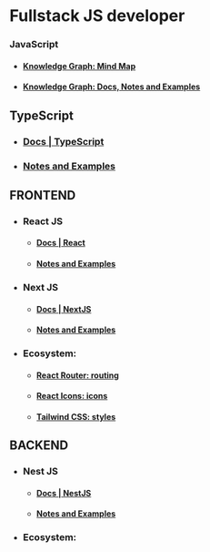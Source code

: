 # Fullstack JS developer

### JavaScript

- #### [Knowledge Graph: Mind Map](https://jeankei.github.io/graphJS/)
- #### [Knowledge Graph: Docs, Notes and Examples](/examples/js.md)

## TypeScript

- ### [Docs | TypeScript](https://www.typescriptlang.org/docs/)
- ### [Notes and Examples](/examples/ts.md)

## FRONTEND

- ### React JS
    - #### [Docs | React](https://react.dev/learn)
    - #### [Notes and Examples](/examples/react.md)

- ### Next JS
    - #### [Docs | NextJS](https://nextjs.org/docs)
    - #### [Notes and Examples](/examples/next.md)

- ### Ecosystem:
    - #### [React Router: routing](https://reactrouter.com/en/main)
    - #### [React Icons: icons](https://react-icons.github.io/react-icons/)
    - #### [Tailwind CSS: styles](/examples/react.md)

## BACKEND

- ### Nest JS
    - #### [Docs | NestJS](https://docs.nestjs.com/)
    - #### [Notes and Examples](/examples/nest.md)
    
- ### Ecosystem:
